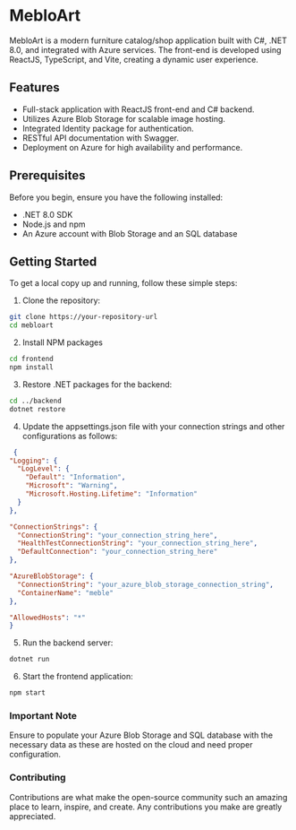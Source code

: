 # MebloArt

MebloArt is a modern furniture catalog/shop application built with C#, .NET 8.0, and integrated with Azure services. The front-end is developed using ReactJS, TypeScript, and Vite, creating a dynamic user experience.

## Features

- Full-stack application with ReactJS front-end and C# backend.
- Utilizes Azure Blob Storage for scalable image hosting.
- Integrated Identity package for authentication.
- RESTful API documentation with Swagger.
- Deployment on Azure for high availability and performance.

## Prerequisites

Before you begin, ensure you have the following installed:
- .NET 8.0 SDK
- Node.js and npm
- An Azure account with Blob Storage and an SQL database

## Getting Started

To get a local copy up and running, follow these simple steps:

1. Clone the repository:
```bash
git clone https://your-repository-url
cd mebloart
```
2. Install NPM packages
```bash
cd frontend
npm install
```
3. Restore .NET packages for the backend:
```bash
cd ../backend
dotnet restore
```
4. Update the appsettings.json file with your connection strings and other configurations as follows:
  ```json
   {
  "Logging": {
    "LogLevel": {
      "Default": "Information",
      "Microsoft": "Warning",
      "Microsoft.Hosting.Lifetime": "Information"
    }
  },

  "ConnectionStrings": {
    "ConnectionString": "your_connection_string_here",
    "HealthTestConnectionString": "your_connection_string_here",
    "DefaultConnection": "your_connection_string_here"
  },

  "AzureBlobStorage": {
    "ConnectionString": "your_azure_blob_storage_connection_string",
    "ContainerName": "meble"
  },

  "AllowedHosts": "*"
}
```
5. Run the backend server:
```bash
dotnet run
```
6. Start the frontend application:
```bash
npm start
```

### Important Note
Ensure to populate your Azure Blob Storage and SQL database with the necessary data as these are hosted on the cloud and need proper configuration.
### Contributing
Contributions are what make the open-source community such an amazing place to learn, inspire, and create. Any contributions you make are greatly appreciated.
